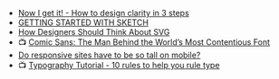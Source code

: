 
- [Now I get it! - How to design clarity in 3 steps](https://blog.prototypr.io/now-i-get-it-b97b022a380c)
- [GETTING STARTED WITH SKETCH](https://www.switchtosketchapp.com/)
- [How Designers Should Think About SVG](https://medium.com/sketch-app-sources/how-designers-should-think-about-svg-b2b92efc4d77#.nhu4hwtov)
- :tv: [Comic Sans: The Man Behind the World’s Most Contentious Font](https://youtu.be/5l4sCaw71NE)
- [Do responsive sites have to be so tall on mobile?](https://www.viget.com/articles/do-responsive-sites-have-to-be-so-tall-on-mobile)
- :tv: [Typography Tutorial - 10 rules to help you rule type](https://youtu.be/QrNi9FmdlxY)
